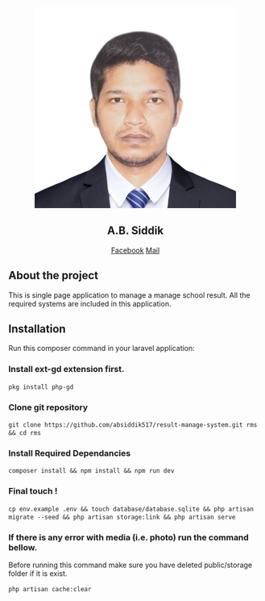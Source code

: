 <p align="center"><a href="https://laravel.com" target="_blank">
<img src="https://github.com/absiddik517/about/blob/main/600x600-80kb.jpg" width="400"></a></p>

<h2 align="center">
  A.B. Siddik
</h2>

<p align="center">
<a href="https://facebook.com/absiddik.u" target="_blank">Facebook</a>
<a href="mailto:absiddik517@gmail.com">Mail</a>
</p>

## About the project

This is single page application to manage a manage school result. All the required systems are included in this application. 

## Installation

Run this composer command in your laravel application:

### Install ext-gd extension first.
```
pkg install php-gd
```

### Clone git repository 
```
git clone https://github.com/absiddik517/result-manage-system.git rms && cd rms 
```

### Install Required Dependancies
```
composer install && npm install && npm run dev 
```

### Final touch !
```
cp env.example .env && touch database/database.sqlite && php artisan migrate --seed && php artisan storage:link && php artisan serve
```

### If there is any error with media (i.e. photo) run the command bellow.
Before running this command make sure you have deleted public/storage folder if it is exist. 

```
php artisan cache:clear
```



